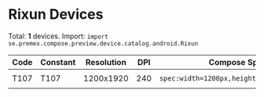 # Rixun Devices

Total: **1** devices. Import: `import se.premex.compose.preview.device.catalog.android.Rixun`

| Code | Constant | Resolution | DPI | Compose Spec | Preview Usage |
|------|----------|------------|-----|-------------|---------------|
| T107 | T107 | 1200x1920 | 240 | `spec:width=1200px,height=1920px,dpi=240` | `@Preview(device = Rixun.T107)` |

<!-- Generated automatically. Do not edit manually. -->
